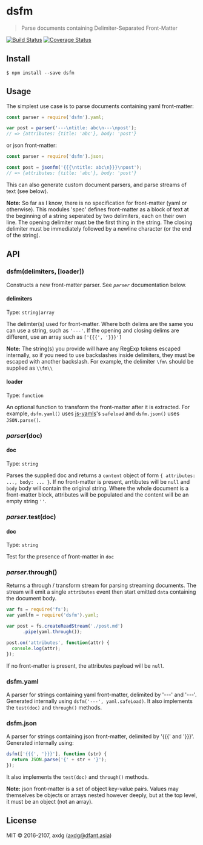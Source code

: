 # dsfm

> Parse documents containing Delimiter-Separated Front-Matter 

[![Build Status](https://travis-ci.org/axdg/dsfm.svg?branch=master)](https://travis-ci.org/axdg/dsfm) [![Coverage Status](https://coveralls.io/repos/github/axdg/dsfm/badge.svg?branch=master)](https://coveralls.io/github/axdg/dsfm?branch=master)

## Install

```
$ npm install --save dsfm
```

## Usage

The simplest use case is to parse documents containing yaml front-matter:

```js
const parser = require('dsfm').yaml;

var post = parser('---\ntitle: abc\n---\npost');
// => {attributes: {title: 'abc'}, body: 'post'}
```

or json front-matter:

```js
const parser = require('dsfm').json;

const post = jsonfm('{{{\ntitle: abc\n}}}\npost');
// => {attributes: {title: 'abc'}, body: 'post'}
```

This can also generate custom document parsers, and parse streams of text (see below).

**Note:** So far as I know, there is no specification for front-matter (yaml or otherwise). This modules 'spec' defines front-matter as a block of text at the beginning of a string seperated by two delimiters, each on their own line. The opening delimiter must be the first thing in the string. The closing delimiter must be immediately followed by a newline character (or the end of the string).

## API

### dsfm(delimiters, [loader])

Constructs a new front-matter parser. See *`parser`* documentation below.

#### delimiters

Type: `string|array`

The delimter(s) used for front-matter. Where both delims are the same you can use a string, such as `'---'`. If the opening and closing delims are different, use an array such as `['{{{', '}}}']`

**Note:** The string(s) you provide will have any RegExp tokens escaped internally, so if you need to use backslashes inside delimiters, they must be escaped with another backslash. For example, the delimiter `\fm\` should be supplied as `\\fm\\`

#### loader

Type: `function`

An optional function to transform the front-matter after it is extracted. For example, `dsfm.yaml()` uses [js-yamls](https://github.com/nodeca/js-yaml)'s `safeload` and `dsfm.json()` uses `JSON.parse()`.

### *parser*(doc)

#### doc

Type: `string`

Parses the supplied doc and returns a `content` object of form `{ attributes: ..., body: ... }`.
If no front-matter is present, arrtibutes will be `null` and `body` body will contain the original string. Where the whole document is a front-matter block, attributes will be populated and the content will be an empty string `''`.

### *parser*.test(doc)

#### doc

Type: `string`

Test for the presence of front-matter in `doc`

### *parser*.through()

Returns a through / transform stream for parsing streaming documents. The stream will emit a single `attributes` event then start emitted `data` containing the document body.

```js
var fs = require('fs');
var yamlfm = require('dsfm').yaml;

var post = fs.createReadStream('./post.md')
      .pipe(yaml.through());

post.on('attributes', function(attr) {
  console.log(attr);
});
```

If no front-matter is present, the attributes payload will be `null`.

### dsfm.yaml

A parser for strings containing yaml front-matter, delimited by '---' and '---'. Generated internally using `dsfm('---', yaml.safeLoad)`. It also implements the `test(doc)` and `through()` methods.

### dsfm.json

A parser for strings containing json front-matter, delimited by '{{{' and '}}}'. Generated internally using:

```js
dsfm(['{{{', '}}}'], function (str) {
  return JSON.parse('{' + str + '}');
});
```

It also implements the `test(doc)` and `through()` methods.

**Note:** json front-matter is a set of object key-value pairs. Values may themselves be objects or arrays nested however deeply, but at the top level, it must be an object (not an array).

## License

MIT &copy; 2016-2107, axdg (<axdg@dfant.asia>)



